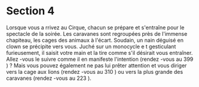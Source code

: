 # Section 4

Lorsque vous a rrivez au Cirque, chacun se prépare et s'entraîne pour le spectacle de la
soirée. Les caravanes sont regroupées près de l'immense chapiteau, les cages des animaux
à l'écart. Soudain, un nain déguisé en clown se précipite vers vous. Juché sur un
monocycle e t gesticulant furieusement, il saisit votre main et la tire comme s'il désirait
vous entraîner. Allez -vous le suivre comme il en manifeste l'intention (rendez -vous au
399 ) ? Mais vous pouvez également ne pas lui prêter attention  et vous diriger vers la
cage aux lions (rendez -vous au  310 ) ou vers la plus grande des caravanes (rendez -vous
au  223 ).